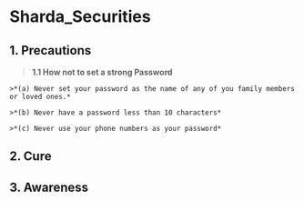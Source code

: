# Sharda_Securities

## 1. Precautions

> **1.1 How not to set a strong Password**

    >*(a) Never set your password as the name of any of you family members or loved ones.*

    >*(b) Never have a password less than 10 characters*
    
    >*(c) Never use your phone numbers as your password*


## 2. Cure

## 3. Awareness



